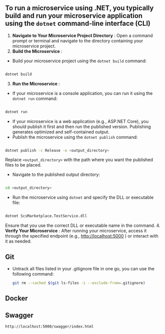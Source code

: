 ## To run a microservice using .NET, you typically build and run your microservice application using the `dotnet` command-line interface (CLI)

1. **Navigate to Your Microservice Project Directory** : Open a command prompt or terminal and navigate to the directory containing your microservice project. 
2. **Build the Microservice** : 
- Build your microservice project using the `dotnet build` command:

```bash

dotnet build
``` 
3. **Run the Microservice** : 
- If your microservice is a console application, you can run it using the `dotnet run` command:

```bash

dotnet run
``` 
- If your microservice is a web application (e.g., ASP.NET Core), you should publish it first and then run the published version. Publishing generates optimized and self-contained output. 
- Publish the microservice using the `dotnet publish` command:

```bash

dotnet publish -c Release -o <output_directory>
```



Replace `<output_directory>` with the path where you want the published files to be placed. 
- Navigate to the published output directory:

```bash

cd <output_directory>
``` 
- Run the microservice using `dotnet` and specify the DLL or executable file:

```bash

dotnet ScsMarketplace.TestService.dll
```

Ensure that you use the correct DLL or executable name in the command. 
4. **Verify Your Microservice** :
After running your microservice, access it through the specified endpoint (e.g., [http://localhost:5000](http://localhost:5000/) ) or interact with it as needed.


## Git
  - Untrack all files listed in your .gitignore file in one go, you can use the following command:
    ```bash
    git rm --cached $(git ls-files -i --exclude-from=.gitignore)
    ```

## Docker



## Swagger
```bash
http://localhost:5000/swagger/index.html
```